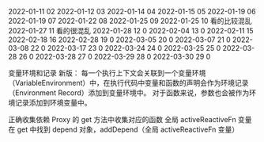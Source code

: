 2022-01-11 02
2022-01-12 03
2022-01-14 04
2022-01-15 05
2022-01-19 06
2022-01-19 07
2022-01-22 08
2022-01-25 09
2022-01-25 10 看的比较混乱
2022-01-27 11 看的很混乱
2022-01-28 12 0
2022-02-04 13 0
2022-02-11 15
2022-02-18 16
2022-02-28 19 0
2022-03-05 20 0
2022-03-07 21 0
2022-03-08 22 0
2022-03-17 23 0
2022-03-24 24 0
2022-03-25 25 0
2022-03-28 26 0
2022-03-28 27 0
2022-03-29 28 0
2022-03-30 29 0

变量环境和记录
新版： 每一个执行上下文会关联到一个变量环境（VariableEnvironment）中，在执行代码中变量和函数的声明会作为环境记录（Environment Record）添加到变量环境中。
对于函数来说，参数也会被作为环境记录添加到环境变量中。

正确收集依赖
Proxy 的 get 方法中收集对应的函数
全局 activeReactiveFn 变量
在 get 中找到 depend 对象，addDepend（全局 activeReactiveFn 变量）

